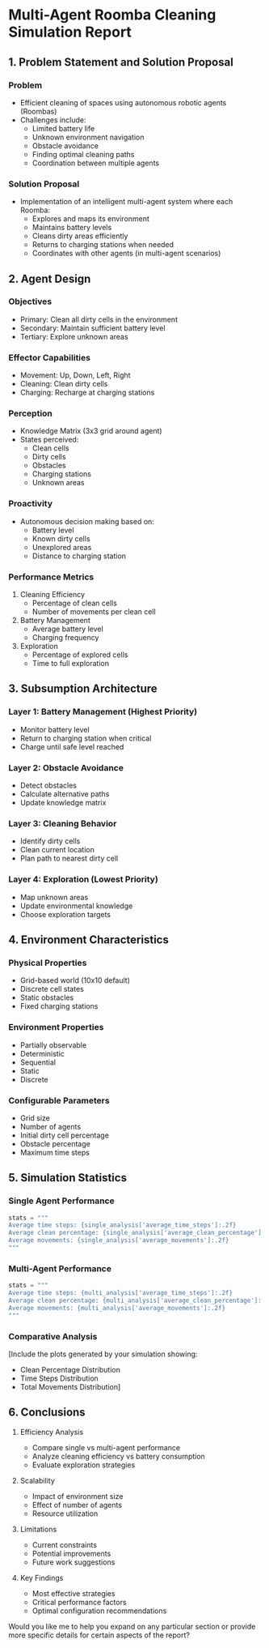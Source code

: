 
# Multi-Agent Roomba Cleaning Simulation Report

## 1. Problem Statement and Solution Proposal

### Problem
- Efficient cleaning of spaces using autonomous robotic agents (Roombas)
- Challenges include:
  - Limited battery life
  - Unknown environment navigation
  - Obstacle avoidance
  - Finding optimal cleaning paths
  - Coordination between multiple agents

### Solution Proposal
- Implementation of an intelligent multi-agent system where each Roomba:
  - Explores and maps its environment
  - Maintains battery levels
  - Cleans dirty areas efficiently
  - Returns to charging stations when needed
  - Coordinates with other agents (in multi-agent scenarios)

## 2. Agent Design

### Objectives
- Primary: Clean all dirty cells in the environment
- Secondary: Maintain sufficient battery level
- Tertiary: Explore unknown areas

### Effector Capabilities
- Movement: Up, Down, Left, Right
- Cleaning: Clean dirty cells
- Charging: Recharge at charging stations

### Perception
- Knowledge Matrix (3x3 grid around agent)
- States perceived:
  - Clean cells
  - Dirty cells
  - Obstacles
  - Charging stations
  - Unknown areas

### Proactivity
- Autonomous decision making based on:
  - Battery level
  - Known dirty cells
  - Unexplored areas
  - Distance to charging station

### Performance Metrics
1. Cleaning Efficiency
   - Percentage of clean cells
   - Number of movements per clean cell
2. Battery Management
   - Average battery level
   - Charging frequency
3. Exploration
   - Percentage of explored cells
   - Time to full exploration

## 3. Subsumption Architecture

### Layer 1: Battery Management (Highest Priority)
- Monitor battery level
- Return to charging station when critical
- Charge until safe level reached

### Layer 2: Obstacle Avoidance
- Detect obstacles
- Calculate alternative paths
- Update knowledge matrix

### Layer 3: Cleaning Behavior
- Identify dirty cells
- Clean current location
- Plan path to nearest dirty cell

### Layer 4: Exploration (Lowest Priority)
- Map unknown areas
- Update environmental knowledge
- Choose exploration targets

## 4. Environment Characteristics

### Physical Properties
- Grid-based world (10x10 default)
- Discrete cell states
- Static obstacles
- Fixed charging stations

### Environment Properties
- Partially observable
- Deterministic
- Sequential
- Static
- Discrete

### Configurable Parameters
- Grid size
- Number of agents
- Initial dirty cell percentage
- Obstacle percentage
- Maximum time steps

## 5. Simulation Statistics

### Single Agent Performance
```python
stats = """
Average time steps: {single_analysis['average_time_steps']:.2f}
Average clean percentage: {single_analysis['average_clean_percentage']:.2f}%
Average movements: {single_analysis['average_movements']:.2f}
"""
```

### Multi-Agent Performance
```python
stats = """
Average time steps: {multi_analysis['average_time_steps']:.2f}
Average clean percentage: {multi_analysis['average_clean_percentage']:.2f}%
Average movements: {multi_analysis['average_movements']:.2f}
"""
```

### Comparative Analysis
[Include the plots generated by your simulation showing:
- Clean Percentage Distribution
- Time Steps Distribution
- Total Movements Distribution]

## 6. Conclusions

1. Efficiency Analysis
   - Compare single vs multi-agent performance
   - Analyze cleaning efficiency vs battery consumption
   - Evaluate exploration strategies

2. Scalability
   - Impact of environment size
   - Effect of number of agents
   - Resource utilization

3. Limitations
   - Current constraints
   - Potential improvements
   - Future work suggestions

4. Key Findings
   - Most effective strategies
   - Critical performance factors
   - Optimal configuration recommendations

Would you like me to help you expand on any particular section or provide more specific details for certain aspects of the report?

